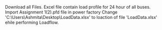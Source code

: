 Download all Files. Excel file contain load profile for 24 hour of all buses.
Import Assignment 1(2).pfd file in power factory
Change 'C:\Users\Ashmita\Desktop\LoadData.xlsx' to loaction of file 'LoadData.xlsx' ehile performing Loadflow.

